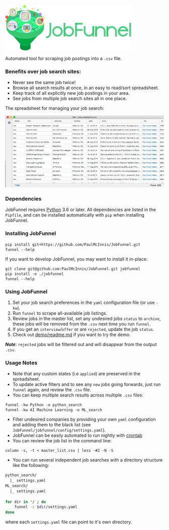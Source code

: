 ![JobFunnel_Banner](images/jobfunnel_banner.png)

Automated tool for scraping job postings into a `.csv` file.

### Benefits over job search sites:

* Never see the same job twice!
* Browse all search results at once, in an easy to read/sort spreadsheet.
* Keep track of all explicitly new job postings in your area.
* See jobs from multiple job search sites all in one place.

The spreadsheet for managing your job search:

![masterlist.csv][masterlist]

### Dependencies

JobFunnel requires [Python][python] 3.6 or later. All dependencies are listed in the `Pipfile`, and can be installed automatically with `pip` when installing JobFunnel.

### Installing JobFunnel

```
pip install git+https://github.com/PaulMcInnis/JobFunnel.git
funnel --help
```

If you want to develop JobFunnel, you may want to install it in-place:

```
git clone git@github.com:PaulMcInnis/JobFunnel.git jobfunnel
pip install -e ./jobfunnel
funnel --help
```

### Using JobFunnel

1. Set your job search preferences in the `yaml` configuration file (or use `-kw`).
1. Run `funnel` to scrape all-available job listings.
1. Review jobs in the master list, set any undesired jobs `status` to `archive`, these jobs will be removed from the `.csv` next time you run `funnel`.
1. If you get an `interview`/`offer` or are `rejected`, update the job `status`.
1. Check out [demo/readme.md][demo] if you want to try the demo.

__*Note*__: `rejected` jobs will be filtered out and will disappear from the output `.csv`.

### Usage Notes

* Note that any custom states (i.e `applied`) are preserved in the spreadsheet.
* To update active filters and to see any `new` jobs going forwards, just run `funnel` again, and review the `.csv` file.
* You can keep multiple search results across multiple `.csv` files:
```
funnel -kw Python -o python_search
funnel -kw AI Machine Learning -o ML_search
```
* Filter undesired companies by providing your own `yaml` configuration and adding them to the black list (see `JobFunnel/jobfunnel/config/settings.yaml`).
* JobFunnel can be easily automated to run nightly with [crontab][cron]
* You can review the job list in the command line:
```
column -s, -t < master_list.csv | less -#2 -N -S
```
* You can run several independent job searches with a directory structure like the following:

```bash
python_search/
  |_ settings.yaml
ML_search/
  |_ settings.yaml

for dir in */ ; do
    funnel -s $dir/settings.yaml
done
```
where each `settings.yaml` file can point to it's own directory.

<!-- links -->

[masterlist]:demo/demo.png "masterlist.csv"
[python]:https://www.python.org/
[demo]:demo/readme.md
[cron]:https://en.wikipedia.org/wiki/Cron
